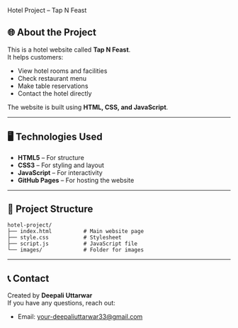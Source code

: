 Hotel Project – Tap N Feast

## 🌐 About the Project
This is a hotel website called **Tap N Feast**.  
It helps customers:
- View hotel rooms and facilities  
- Check restaurant menu  
- Make table reservations  
- Contact the hotel directly  

The website is built using **HTML, CSS, and JavaScript**.

---

## 🖥️ Technologies Used
- **HTML5** – For structure  
- **CSS3** – For styling and layout  
- **JavaScript** – For interactivity  
- **GitHub Pages** – For hosting the website

---

## 📂 Project Structure
```
hotel-project/
├── index.html          # Main website page
├── style.css           # Stylesheet
├── script.js           # JavaScript file
└── images/             # Folder for images
```

---



## 📞 Contact
Created by **Deepali Uttarwar**  
If you have any questions, reach out:
- Email: your-deepaliuttarwar33@gmail.com
